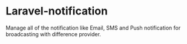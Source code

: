 # Laravel-notification
Manage all of the notification like Email, SMS and Push notification for broadcasting with difference provider.
